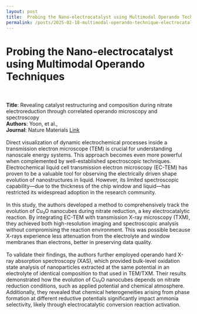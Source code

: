 ```yaml
---
layout: post
title:  Probing the Nano-electrocatalyst using Multimodal Operando Techniques 
permalink: /posts/2025-02-18-multimodal-operando-technique-electrocatalyst/
---
```


<html>
  <body>
    <h1>Probing the Nano-electrocatalyst using Multimodal Operando Techniques</h1>
    <br><br>
    <b>Title</b>: Revealing catalyst restructuring and composition during nitrate electroreduction through correlated operando microscopy and spectroscopy
    <br>
    <b>Authors</b>: Yoon, et al.,
    <br>
    <b>Journal</b>: Nature Materials <a href="https://www.nature.com/articles/s41563-024-02084-8">Link</a>
    <br><br>
    Direct visualization of dynamic electrochemical processes inside a transmission electron microscope (TEM) is crucial for understanding nanoscale energy systems. This approach becomes even more powerful when complemented by well-established spectroscopic techniques. Electrochemical liquid cell transmission electron microscopy (EC-TEM) has proven to be a valuable tool for observing the electrically driven shape evolution of nanostructures in liquid. However, its limited spectroscopic capability—due to the thickness of the chip window and liquid—has restricted its widespread adoption in the research community.
    <br><br>
    In this study, the authors developed a method to comprehensively track the evolution of Cu₂O nanocubes during nitrate reduction, a key electrocatalytic reaction. By integrating EC-TEM with transmission X-ray microscopy (TXM), they achieved both high-resolution imaging and spectroscopic analysis without compromising the reaction environment. This was possible because X-rays experience less attenuation from the electrolyte and window membranes than electrons, better in preserving data quality.
    <br><br>
    To validate their findings, the authors further employed operando hard X-ray absorption spectroscopy (XAS), which provided bulk-level oxidation state analysis of nanoparticles extracted at the same potential in an electrolyte of identical composition to that used in TEM/TXM. Their results demonstrated how the evolution of Cu₂O nanocubes depends on nitrate reduction conditions, such as applied potential and chemical atmosphere. Additionally, they revealed that chemical heterogeneities arising from phase formation at different reductive potentials significantly impact ammonia selectivity, likely through electrocatalytic conversion reaction activation.
    <br><br>
  </body>
</html>


